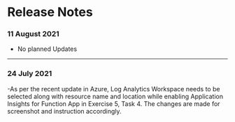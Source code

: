 # Release Notes

### 11 August 2021
  - No planned Updates

--------------------

### 24 July 2021
  -As per the recent update in Azure, Log Analytics Workspace needs to be selected along with resource name and location while enabling Application Insights for Function App in Exercise 5, Task 4. The changes are made for screenshot and instruction accordingly. 
